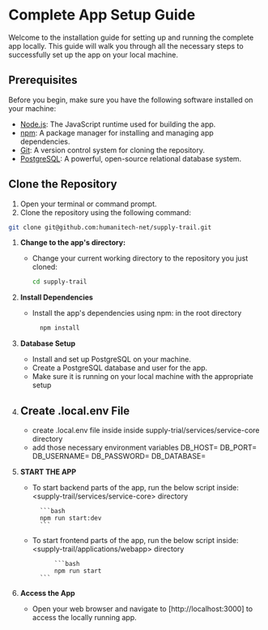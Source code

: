 # Complete App Setup Guide

Welcome to the installation guide for setting up and running the complete app locally.
This guide will walk you through all the necessary steps to successfully set up the app on your local machine.

## Prerequisites

Before you begin, make sure you have the following software installed on your machine:

- [Node.js](https://nodejs.org/): The JavaScript runtime used for building the app.
- [npm](https://www.npmjs.com/): A package manager for installing and managing app dependencies.
- [Git](https://git-scm.com/): A version control system for cloning the repository.
- [PostgreSQL](https://www.postgresql.org/): A powerful, open-source relational database system.

## Clone the Repository

1. Open your terminal or command prompt.
2. Clone the repository using the following command:

```bash
git clone git@github.com:humanitech-net/supply-trail.git
```

1.  **Change to the app's directory:**

    - Change your current working directory to the repository you just cloned:

      ```bash
      cd supply-trail
      ```

2.  **Install Dependencies**

    - Install the app's dependencies using npm: in the root directory

      ```bash
        npm install
      ```

3.  **Database Setup**

    - Install and set up PostgreSQL on your machine.
    - Create a PostgreSQL database and user for the app.
    - Make sure it is running on your local machine with the appropriate setup

4.  ## **Create .local.env File**

    - create .local.env file inside inside supply-trial/services/service-core directory
    - add those necessary environment variables
      DB_HOST=
      DB_PORT=
      DB_USERNAME=
      DB_PASSWORD=
      DB_DATABASE=

5.  **START THE APP**

    - To start backend parts of the app, run the below script inside:
      <supply-trail/services/service-core> directory

            ```bash
            npm run start:dev
            ```

    - To start frontend parts of the app, run the below script inside:
      <supply-trail/applications/webapp> directory

                ```bash
                npm run start
            ```

6.  **Access the App**
    - Open your web browser and navigate to [http://localhost:3000] to access the locally running app.
